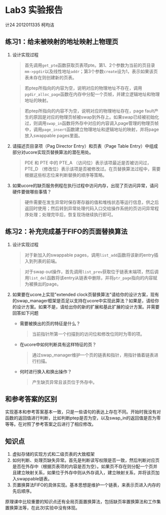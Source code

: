 # Lab3 实验报告

计24 2012011335 柯均洁

## 练习1：给未被映射的地址映射上物理页

1. 设计实现过程

    > 首先调用`get_pte`函数获取页表项pte。第1、2个参数为当前的页目录`mm->pgdir`以及线性地址`addr`；第3个参数`create`设为1，表示如果该页表未存在则创建新的页表。

    > 若ptep所指向的内容为空，说明对应的物理地址不存在，调用`pgdir_alloc_page`函数在内存中分配一个页帧，并建立逻辑地址和物理地址的映射。

    > 若ptep所指向的内容不为空，说明对应的物理地址存在，page fault产生的原因是对应的物理页帧被swap到外存上。如果swap已经被初始化过，则调用`swap_in`函数将外存中对应的内容调入page管理的物理页帧中，调用`page_insert`函数建立物理地址和逻辑地址的映射，并将page放入swappable pages里面。

2. 请描述页目录项（Pag Director Entry）和页表（Page Table Entry）中组成部分对ucore实现页替换算法的潜在用处。

    > PDE 和 PTE 中的 PTE\_A （访问位）表示该项最近是否被访问过，PTE\_D （修改位）表示该项是否被修改过。在页替换算法过程中，需要根据这些标志位来判断替换的顺序等策略。

3. 如果ucore的缺页服务例程在执行过程中访问内存，出现了页访问异常，请问硬件要做哪些事情？
    > 硬件需要在发生异常时保存寄存器的值和堆栈状态等运行信息，供之后返回时使用；然后转到异常处理代码入口交给操作系统的页访问异常程序处理；处理完毕后，恢复现场继续执行即可。

## 练习2：补充完成基于FIFO的页面替换算法

1. 设计实现过程

    > 对于新加入的swappable pages，调用`list_add`函数将该新的entry插入到列表的前端。

    > 对于swap out操作，首先调用`list_prev`获取位于链表末端项，然后调用`list_del`函数将该entry从链表中删除，并将`ptr_page`指向的内容赋为被换出的page。

2. 如果要在ucore上实现"extended clock页替换算法"请给你的设计方案，现有的swap_manager框架是否足以支持在ucore中实现此算法？如果是，请给你的设计方案。如果不是，请给出你的新的扩展和基此扩展的设计方案。并需要回答如下问题
    - 需要被换出的页的特征是什么？
        > 当前指针所第一个扫描到的访问位和修改位同时为零的项。
    - 在ucore中如何判断具有这样特征的页？
        > 通过swap_manager维护一个页的链表和指针，用指针循着链表进行扫描。
    - 何时进行换入和换出操作？
        > 产生缺页异常且该页位于外存中。

## 和参考答案的区别

实现基本和参考答案基本一致，只是一些语句的表达上存在不同。开始时我没有对函数的返回值进行判断，比如判断ptep是否为空，以及swap_in的返回值是否为零等等。在对照了参考答案之后进行了相应修改。

## 知识点

1. 虚拟存储的实现方式和二级页表的大致框架
2. 如何判断、处理页缺失异常。首先是判断读写权限是否一致，然后判断对应页是否在外存中（根据页表项的内容是否为空）。如果页不存在则分配一个页并且建立映射关系，如果位于外存中则从外存调入，建立映射关系，并将该页加入swappable链表。
3. 页置换算法FIFO的具体实现。基本思想是维护一个链表，来表示页进入内存的先后顺序。

原理课中比较重要的知识点还有全局页面置换算法，包括缺页率置换算法和工作集置换算法等，在此次l实验中没有体现。
